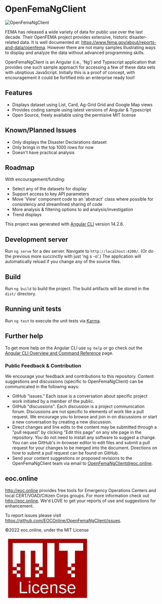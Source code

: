 # OpenFemaNgClient

![OpenFemaNgClient](./src/assets/icons/opoenFemaNgClient_logo.ico)

FEMA has released a wide variety of data for public use over the last decade. Their OpenFEMA project provides extensive, historic disaster-related data. It is well documented at: <https://www.fema.gov/about/reports-and-data/openfema>. However there are not many samples illustrating ways to display and analyze the data without advanced programming skills.

OpenFemaNgClient is an Angular (i.e., 'Ng') and Typescript application that provides one such sample approach for accessing a few of these data sets with ubiqitious JavaScript. Initially this is a proof of concept, with encouragement it could be fortified into an enterprise ready tool!

## Features

- Displays dataset using List, Card, Ag-Grid Grid and Google Map views
- Provides coding sample using latest versions of Angular & Typescript
- Open Source, freely available using the permisive MIT license

## Known/Planned Issues

- Only displays the Disaster Declarations dataset
- Only brings in the top 1000 rows for now
- Doesn't have practical analysis

## Roadmap

With encouragement/funding:

- Select any of the datasets for display
- Support access to key API parameters
- Move 'View' component code to an 'abstract' class where possible for consistency and streamlined sharing of code
- More analysis & filtering options to aid analysis/investigation
- Trend displays

This project was generated with [Angular CLI](https://github.com/angular/angular-cli) version 14.2.6.

## Development server

Run `ng serve` for a dev server. Navigate to `http://localhost:4200/`. (Or do the previous more succinctly with just 'ng s -o'.) The application will automatically reload if you change any of the source files.

## Build

Run `ng build` to build the project. The build artifacts will be stored in the `dist/` directory.

## Running unit tests

Run `ng test` to execute the unit tests via [Karma](https://karma-runner.github.io).

## Further help

To get more help on the Angular CLI use `ng help` or go check out the [Angular CLI Overview and Command Reference](https://angular.io/cli) page.

### Public Feedback & Contribution

We encourage your feedback and contributions to this repository. Content suggestions and discussions (specific to OpenFemaNgClient) can be communicated in the following ways:

- GitHub “issues.” Each issue is a conversation about specific project work initiated by a member of the public.
- GitHub "discussions". Each discussion is a project communication forum. Discussions are not specific to elements of work like a pull request. We encourage you to browse and join in on discussions or start a new conversation by creating a new discussion.
- Direct changes and line edits to the content may be submitted through a "pull request" by clicking "Edit this page" on any site page in the repository. You do not need to install any software to suggest a change. You can use GitHub's in-browser editor to edit files and submit a pull request for your changes to be merged into the document. Directions on how to submit a pull request can be found on GitHub.
- Send your content suggestions or proposed revisions to the OpenFemaNgClient team via email to OpenFemaNgClient@eoc.online.

## eoc.online

<http://eoc.online> provides free tools for Emergency Operations Centers and local CERT/VOAD/Citizen Corps groups. For more information check out <http://eoc.online>. We'd LOVE to get your reports of use and suggestions for enhancement.

To report issues please visit <https://github.com/EOCOnline/OpenFemaNgClient/issues>.

©2022 eoc.online, under the MIT License

![MIT License](./src/assets/imgs/MIT_License.png)
